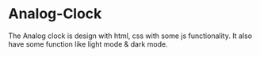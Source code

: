 # Analog-Clock
The Analog clock is design with html,  css with some js functionality. It also have some function like light mode &amp; dark mode.

